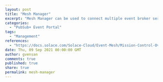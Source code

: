 ```yaml
---
layout: post
title: "Mesh Manager"
excerpt: "Mesh Manager can be used to connect multiple event broker services that span different data centers to create an event mesh."
categories:
  - "PubSub+ Event Portal"
tags:
  - "Management"
references:
  - "https://docs.solace.com/Solace-Cloud/Event-Mesh/Mission-Control-Overview.htm"
date: Thu, 09 Sep 2021 00:00:00 GMT
author: gvensan
comments: true
published: true
share: true
permalink: mesh-manager
---
```

